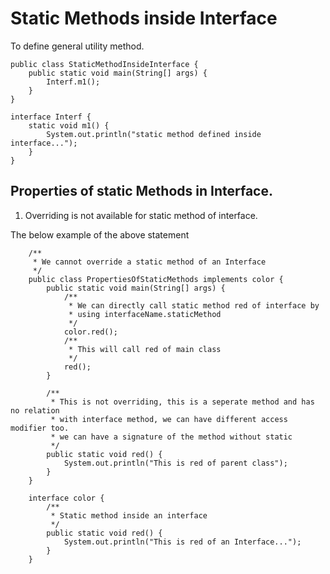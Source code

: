 # Static Methods inside Interface

To define general utility method.

    public class StaticMethodInsideInterface {
        public static void main(String[] args) {
            Interf.m1();
        }
    }
    
    interface Interf {
        static void m1() {
            System.out.println("static method defined inside interface...");
        }
    }
    
    
## Properties of static Methods in Interface.

1. Overriding is not available for static method of interface.

The below example of the above statement
 
        /**
         * We cannot override a static method of an Interface
         */
        public class PropertiesOfStaticMethods implements color {
            public static void main(String[] args) {
                /**
                 * We can directly call static method red of interface by
                 * using interfaceName.staticMethod
                 */
                color.red();
                /**
                 * This will call red of main class
                 */
                red();
            }
        
            /**
             * This is not overriding, this is a seperate method and has no relation
             * with interface method, we can have different access modifier too.
             * we can have a signature of the method without static
             */
            public static void red() {
                System.out.println("This is red of parent class");
            }
        }
        
        interface color {
            /**
             * Static method inside an interface
             */
            public static void red() {
                System.out.println("This is red of an Interface...");
            }
        }
